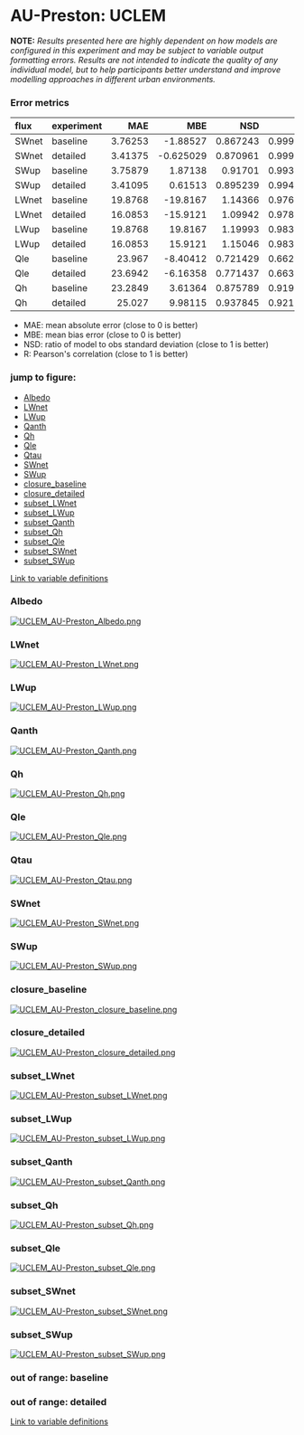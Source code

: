 # AU-Preston: UCLEM

**NOTE:** *Results presented here are highly dependent on how models are configured in this experiment and may be subject to variable output formatting errors. Results are not intended to indicate the quality of any individual model, but to help participants better understand and improve modelling approaches in different urban environments.*

### Error metrics

| flux   | experiment   |      MAE |        MBE |      NSD |        R |
|:-------|:-------------|---------:|-----------:|---------:|---------:|
| SWnet  | baseline     |  3.76253 |  -1.88527  | 0.867243 | 0.999797 |
| SWnet  | detailed     |  3.41375 |  -0.625029 | 0.870961 | 0.999828 |
| SWup   | baseline     |  3.75879 |   1.87138  | 0.91701  | 0.993517 |
| SWup   | detailed     |  3.41095 |   0.61513  | 0.895239 | 0.994354 |
| LWnet  | baseline     | 19.8768  | -19.8167   | 1.14366  | 0.976037 |
| LWnet  | detailed     | 16.0853  | -15.9121   | 1.09942  | 0.978325 |
| LWup   | baseline     | 19.8768  |  19.8167   | 1.19993  | 0.983197 |
| LWup   | detailed     | 16.0853  |  15.9121   | 1.15046  | 0.983677 |
| Qle    | baseline     | 23.967   |  -8.40412  | 0.721429 | 0.662446 |
| Qle    | detailed     | 23.6942  |  -6.16358  | 0.771437 | 0.663884 |
| Qh     | baseline     | 23.2849  |   3.61364  | 0.875789 | 0.919594 |
| Qh     | detailed     | 25.027   |   9.98115  | 0.937845 | 0.921112 |

 - MAE: mean absolute error (close to 0 is better)
 - MBE: mean bias error (close to 0 is better)
 - NSD: ratio of model to obs standard deviation (close to 1 is better)
 - R: Pearson's correlation (close to 1 is better)

### jump to figure:
 - [Albedo](#albedo)
 - [LWnet](#lwnet)
 - [LWup](#lwup)
 - [Qanth](#qanth)
 - [Qh](#qh)
 - [Qle](#qle)
 - [Qtau](#qtau)
 - [SWnet](#swnet)
 - [SWup](#swup)
 - [closure_baseline](#closure_baseline)
 - [closure_detailed](#closure_detailed)
 - [subset_LWnet](#subset_lwnet)
 - [subset_LWup](#subset_lwup)
 - [subset_Qanth](#subset_qanth)
 - [subset_Qh](#subset_qh)
 - [subset_Qle](#subset_qle)
 - [subset_SWnet](#subset_swnet)
 - [subset_SWup](#subset_swup)

[Link to variable definitions](../modelattrs/variable_definitions.md)

### <a name="albedo"></a>Albedo
[![UCLEM_AU-Preston_Albedo.png](UCLEM_AU-Preston_Albedo.png)](UCLEM_AU-Preston_Albedo.png)

### <a name="lwnet"></a>LWnet
[![UCLEM_AU-Preston_LWnet.png](UCLEM_AU-Preston_LWnet.png)](UCLEM_AU-Preston_LWnet.png)

### <a name="lwup"></a>LWup
[![UCLEM_AU-Preston_LWup.png](UCLEM_AU-Preston_LWup.png)](UCLEM_AU-Preston_LWup.png)

### <a name="qanth"></a>Qanth
[![UCLEM_AU-Preston_Qanth.png](UCLEM_AU-Preston_Qanth.png)](UCLEM_AU-Preston_Qanth.png)

### <a name="qh"></a>Qh
[![UCLEM_AU-Preston_Qh.png](UCLEM_AU-Preston_Qh.png)](UCLEM_AU-Preston_Qh.png)

### <a name="qle"></a>Qle
[![UCLEM_AU-Preston_Qle.png](UCLEM_AU-Preston_Qle.png)](UCLEM_AU-Preston_Qle.png)

### <a name="qtau"></a>Qtau
[![UCLEM_AU-Preston_Qtau.png](UCLEM_AU-Preston_Qtau.png)](UCLEM_AU-Preston_Qtau.png)

### <a name="swnet"></a>SWnet
[![UCLEM_AU-Preston_SWnet.png](UCLEM_AU-Preston_SWnet.png)](UCLEM_AU-Preston_SWnet.png)

### <a name="swup"></a>SWup
[![UCLEM_AU-Preston_SWup.png](UCLEM_AU-Preston_SWup.png)](UCLEM_AU-Preston_SWup.png)

### <a name="closure_baseline"></a>closure_baseline
[![UCLEM_AU-Preston_closure_baseline.png](UCLEM_AU-Preston_closure_baseline.png)](UCLEM_AU-Preston_closure_baseline.png)

### <a name="closure_detailed"></a>closure_detailed
[![UCLEM_AU-Preston_closure_detailed.png](UCLEM_AU-Preston_closure_detailed.png)](UCLEM_AU-Preston_closure_detailed.png)

### <a name="subset_lwnet"></a>subset_LWnet
[![UCLEM_AU-Preston_subset_LWnet.png](UCLEM_AU-Preston_subset_LWnet.png)](UCLEM_AU-Preston_subset_LWnet.png)

### <a name="subset_lwup"></a>subset_LWup
[![UCLEM_AU-Preston_subset_LWup.png](UCLEM_AU-Preston_subset_LWup.png)](UCLEM_AU-Preston_subset_LWup.png)

### <a name="subset_qanth"></a>subset_Qanth
[![UCLEM_AU-Preston_subset_Qanth.png](UCLEM_AU-Preston_subset_Qanth.png)](UCLEM_AU-Preston_subset_Qanth.png)

### <a name="subset_qh"></a>subset_Qh
[![UCLEM_AU-Preston_subset_Qh.png](UCLEM_AU-Preston_subset_Qh.png)](UCLEM_AU-Preston_subset_Qh.png)

### <a name="subset_qle"></a>subset_Qle
[![UCLEM_AU-Preston_subset_Qle.png](UCLEM_AU-Preston_subset_Qle.png)](UCLEM_AU-Preston_subset_Qle.png)

### <a name="subset_swnet"></a>subset_SWnet
[![UCLEM_AU-Preston_subset_SWnet.png](UCLEM_AU-Preston_subset_SWnet.png)](UCLEM_AU-Preston_subset_SWnet.png)

### <a name="subset_swup"></a>subset_SWup
[![UCLEM_AU-Preston_subset_SWup.png](UCLEM_AU-Preston_subset_SWup.png)](UCLEM_AU-Preston_subset_SWup.png)

### out of range: baseline


### out of range: detailed



[Link to variable definitions](../modelattrs/variable_definitions.md)

